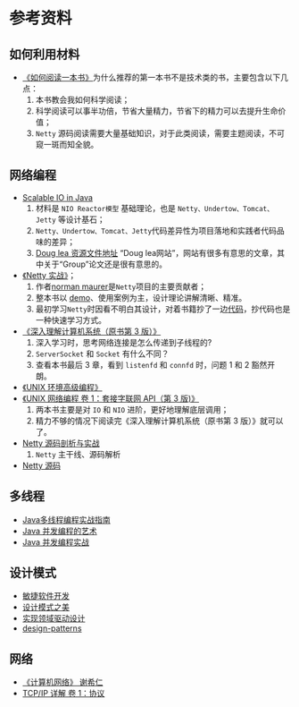 # 参考资料

## 如何利用材料

* [《如何阅读一本书》](https://book.douban.com/subject/1013208/)为什么推荐的第一本书不是技术类的书，主要包含以下几点：
  1. 本书教会我如何科学阅读；
  2. 科学阅读可以事半功倍，节省大量精力，节省下的精力可以去提升生命价值；
  3. `Netty` 源码阅读需要大量基础知识，对于此类阅读，需要主题阅读，不可窥一斑而知全貌。

## 网络编程

* [Scalable IO in Java](https://github.com/sona0402/sona-renfakai/blob/master/netty/doug-lea/nio.pdf)
  1. 材料是 `NIO Reactor模型` 基础理论，也是 `Netty、Undertow、Tomcat、Jetty` 等设计基石；
  2. `Netty、Undertow、Tomcat、Jetty`代码差异性为项目落地和实践者代码品味的差异；
  3. [Doug lea 资源文件地址](http://gee.cs.oswego.edu) “Doug lea网站”，网站有很多有意思的文章，其中关于“Group”论文还是很有意思的。
* [《Netty 实战》](https://book.douban.com/subject/27038538/)；
  1. 作者[norman maurer](https://github.com/normanmaurer)是`Netty`项目的主要贡献者；
  2. 整本书以 [demo](https://github.com/normanmaurer/netty-in-action)、使用案例为主，设计理论讲解清晰、精准。
  3. 最初学习`Netty`时因看不明白其设计，对着书籍抄了一边[代码](https://github.com/sona0402/netty)，抄代码也是一种快速学习方式。
* [《深入理解计算机系统（原书第 3 版）》](https://book.douban.com/subject/26912767/)
  1. 深入学习时，思考网络连接是怎么传递到子线程的?
  2. `ServerSocket` 和 `Socket` 有什么不同？
  3. 查看本书最后 3 章，看到 `listenfd` 和 `connfd` 时，问题 1 和 2 豁然开朗。
* [《UNIX 环境高级编程》](https://book.douban.com/subject/1788421/)
* [《UNIX 网络编程 卷 1：套接字联网 API（第 3 版)》](https://book.douban.com/subject/4859464/)
  1. 两本书主要是对 `IO` 和 `NIO` 进阶，更好地理解底层调用；
  2. 精力不够的情况下阅读完《深入理解计算机系统（原书第 3 版）》就可以了。
* [Netty 源码剖析与实战](https://time.geekbang.org/course/intro/100036701)
  1. `Netty` 主干线、源码解析
* [Netty 源码](https://github.com/netty/netty)

## 多线程

* [Java多线程编程实战指南](https://book.douban.com/subject/27034721/)
* [Java 并发编程的艺术](https://book.douban.com/subject/26591326/)
* [Java 并发编程实战](https://book.douban.com/subject/10484692/)

## 设计模式

* [敏捷软件开发](https://book.douban.com/subject/1140457/)
* [设计模式之美](https://time.geekbang.org/column/intro/250)
* [实现领域驱动设计](https://book.douban.com/subject/25844633/)
* [design-patterns](https://refactoringguru.cn/design-patterns/catalog)

## 网络

* [《计算机网络》 谢希仁](https://book.douban.com/subject/2970300/)
* [TCP/IP 详解 卷 1：协议](https://book.douban.com/subject/1088054/)
